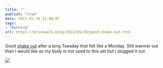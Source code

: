 ```yaml
---
title: ""
publish: "true"
date: 2023-05-30 21:08:07
tags:
- "Running"
url: https://ericmwalk.blog/2023/05/30/good-shake-out.html
---
```

Good [shake out](https://strava.com/activities/9172706516) after a long Tuesday that felt like a Monday. Still warmer out than I would like as my body is not used to this yet but I slogged it out.

![](https://ericmwalk.blog/uploads/2023/77a90884e0.jpg)